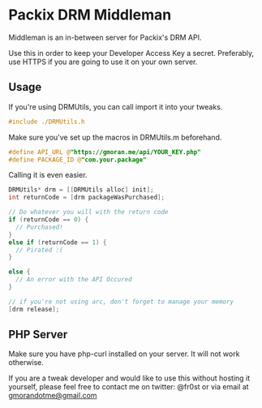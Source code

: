 # Packix DRM Middleman

Middleman is an in-between server for Packix's DRM API.

Use this in order to keep your Developer Access Key a secret. Preferably, use HTTPS if you are going to use it on your own server.

## Usage

If you're using DRMUtils, you can call import it into your tweaks.

```objective-c
#include ./DRMUtils.h
```

Make sure you've set up the macros in DRMUtils.m beforehand.

```objective-c
#define API_URL @"https://gmoran.me/api/YOUR_KEY.php"
#define PACKAGE_ID @"com.your.package"
```

Calling it is even easier.

```objective-c
DRMUtils* drm = [[DRMUtils alloc] init];
int returnCode = [drm packageWasPurchased]; 

// Do whatever you will with the return code
if (returnCode == 0) {
  // Purchased!
}
else if (returnCode == 1) {
  // Pirated :(
}

else {
  // An error with the API Occured
}

// if you're not using arc, don't forget to manage your memory
[drm release];
```

## PHP Server 
Make sure you have php-curl installed on your server. It will not work otherwise.

If you are a tweak developer and would like to use this without hosting it yourself, please feel free to contact me on twitter: @fr0st or via email at gmorandotme@gmail.com

